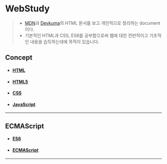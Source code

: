 # WebStudy

> - [MDN](https://developer.mozilla.org/ko/docs/Learn/HTML/Introduction_to_HTML/Getting_started)과 [Devkuma](http://www.devkuma.com/books/pages/104)의 HTML 문서를 보고 개인적으로 정리하는 document이다.
> - 기본적인 HTML과 CSS, ES6를 공부함으로써 웹에 대한 전반적이고 기초적인 내용을 습득하는데에 목적이 있습니다.

## Concept

- #### [HTML](https://github.com/leehosu/WebStudy/blob/master/HTML/HTML_Document.md)

- #### [HTML5](https://github.com/leehosu/WebStudy/blob/master/HTML5/HTML5_Document.md)

- #### [CSS](https://github.com/leehosu/WebStudy/blob/master/CSS/CSS_document.md)

- #### [JavaScript](https://github.com/leehosu/WebStudy/blob/master/JavaScript/JS_document.md)

---

## ECMAScript

- #### [ES6](https://github.com/leehosu/WebStudy/blob/master/ECMA/ES6_document.md)

- #### [ECMAScript](https://github.com/leehosu/WebStudy/blob/master/ECMA/ECMA_document.md)

---
